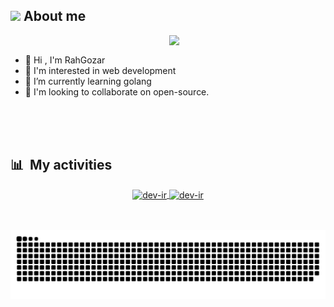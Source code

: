 ## <picture><img src="https://github.com/user-attachments/assets/c52d742f-955b-45e2-9d9b-8c28771c4e8b" width=50px></picture> **About me**
<picture> <img align="right" src="https://github.com/user-attachments/assets/25d6735e-1f7f-4aaf-8768-573f8e509f91" width=250px></picture>
<br>

- 👋 Hi , I'm RahGozar
- 👀 I'm interested in web development
- 🌱 I’m currently learning golang
- 💞️ I'm looking to collaborate on open-source.
</p>
</br>
<br></br>


## 📊 &nbsp;My activities
<div align="center">
<a href="https://github.com/dev-ir">
    <img align="center" alt="dev-ir" src="https://github-readme-stats.vercel.app/api/top-langs/?username=dev-ir&theme=midnight-purple&layout=compact&bg_color=0D1117&hide_border=true&count_private=true?ver=1.3" />
</a>
<a href="https://github.com/dev-ir">
    <img width=450 height=170 align="center" alt="dev-ir" src="https://github-readme-stats.vercel.app/api?username=dev-ir&theme=midnight-purple&show_icons=true&bg_color=0D1117&hide_border=true&count_private=true" />
</a>
</div>
<br><br>

![](https://github.com/Platane/snk/raw/output/github-contribution-grid-snake.svg)

<br><br>
